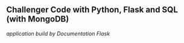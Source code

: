 ## Challenger Code with Python, Flask and SQL (with MongoDB)

*application build by Documentation Flask*